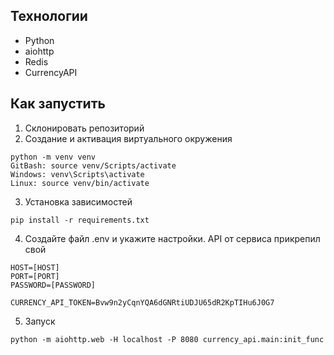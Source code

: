 ## Технологии
* Python
* aiohttp
* Redis
* CurrencyAPI

## Как запустить
1. Склонировать репозиторий
2. Создание и активация виртуального окружения
```commandline
python -m venv venv
GitBash: source venv/Scripts/activate
Windows: venv\Scripts\activate
Linux: source venv/bin/activate
```
3. Установка зависимостей
```commandline
pip install -r requirements.txt
```
4. Создайте файл .env и укажите настройки. API от сервиса прикрепил свой
```text
HOST=[HOST]
PORT=[PORT]
PASSWORD=[PASSWORD]

CURRENCY_API_TOKEN=Bvw9n2yCqnYQA6dGNRtiUDJU65dR2KpTIHu6J0G7
```
5. Запуск 
```commandline
python -m aiohttp.web -H localhost -P 8080 currency_api.main:init_func
```